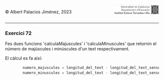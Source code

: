 <div style="display: flex; width: 100%;">
    <div style="flex: 1; padding: 0px;">
        <p>© Albert Palacios Jiménez, 2023</p>
    </div>
    <div style="flex: 1; padding: 0px; text-align: right;">
        <img src="../../assets/ieti.png" height="32" alt="Logo de IETI" style="max-height: 32px;">
    </div>
</div>
<hr/>

### Exercici 72

Fes dues funcions 'calculaMajuscules' i 'calculaMinuscules' que retornin el número de majúscules i minúscules d'un text respectivament.

El càlcul es fa així:
```python
        numero_majuscules = longitud_del_text - longitud_del_text_sense_majuscules
        numero_minuscules = longitud_del_text - longitud_del_text_sense_minuscules
```

